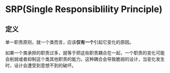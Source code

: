 # SRP(Single Responsiblility Principle)

## 定义

单一职责原则，就一个类而言，应该**仅有一个**引起它变化的原因。

如果一个类承担的职责过多，就等于把这些职责耦合在一起，一个职责的变化可能会削弱或者抑制这个类其他职责的能力。这种耦合会导致脆弱的设计，当变化发生时，设计会遭受到意想不到的破坏。